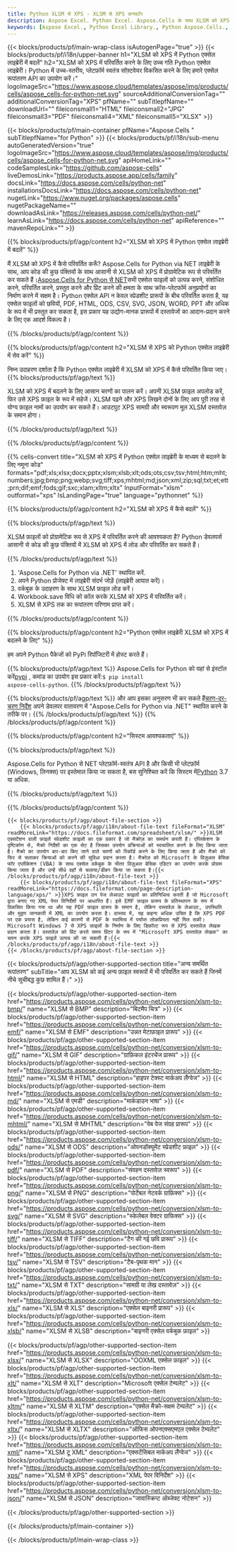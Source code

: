```yaml
---
title: Python XLSM से XPS - XLSM से XPS कनवर्टर
description: Aspose Excel. Python Excel. Aspose.Cells के साथ XLSM को XPS में तेजी से और आसानी से बदलें. Python XLSM से XPS. Python XLSM को XPS में सहेजें. XLSM को XPS के रूप में Python Excel लाइब्रेरी का उपयोग करके सहेजें.
keywords: [Aspose Excel., Python Excel Library., Python Aspose.Cells., Convert XLSM to XPS in Python Excel Library., Save XLSM to XPS using Python Excel Library., Python XLSM to XPS saveformat., XLSM to XPS Converter., Python Save XLSM as XPS]
---
```

{{< blocks/products/pf/main-wrap-class isAutogenPage="true" >}}
{{< blocks/products/pf/i18n/upper-banner h1="XLSM को XPS में Python एक्सेल लाइब्रेरी में बदलें" h2="XLSM को XPS में परिवर्तित करने के लिए उच्च गति Python एक्सेल लाइब्रेरी। Python में उच्च-स्तरीय, प्लेटफ़ॉर्म स्वतंत्र सॉफ़्टवेयर विकसित करने के लिए हमारे एक्सेल रूपांतरण API का उपयोग करें।" logoImageSrc="https://www.aspose.cloud/templates/aspose/img/products/cells/aspose_cells-for-python-net.svg" sourceAdditionalConversionTag="" additionalConversionTag="XPS" pfName="" subTitlepfName="" downloadUrl="" fileiconsmall1="HTML" fileiconsmall2="JPG" fileiconsmall3="PDF" fileiconsmall4="XML" fileiconsmall5="XLSX" >}}

{{< blocks/products/pf/main-container pfName="Aspose.Cells " subTitlepfName="for Python" >}}
{{< blocks/products/pf/i18n/sub-menu autoGeneratedVersion="true" logoImageSrc="https://www.aspose.cloud/templates/aspose/img/products/cells/aspose_cells-for-python-net.svg" apiHomeLink="" codeSamplesLink="https://github.com/aspose-cells" liveDemosLink="https://products.aspose.app/cells/family" docsLink="https://docs.aspose.com/cells/python-net" installationsDocsLink="https://docs.aspose.com/cells/python-net" nugetLink="https://www.nuget.org/packages/aspose.cells" nugetPackageName="" downloadAsLink="https://releases.aspose.com/cells/python-net/" learnAsLink="https://docs.aspose.com/cells/python-net" apiReference="" mavenRepoLink="" >}}


{{% blocks/products/pf/agp/content h2="XLSM को XPS में Python एक्सेल लाइब्रेरी में बदलें" %}}

 मैं XLSM को XPS में कैसे परिवर्तित करूँ? Aspose.Cells for Python via NET लाइब्रेरी के साथ, आप कोड की कुछ पंक्तियों के साथ आसानी से XLSM को XPS में प्रोग्रामेटिक रूप से परिवर्तित कर सकते हैं।[Aspose.Cells for Python से NET](https://pypi.org/project/aspose-cells-python/)सभी एक्सेल फाइलों को उत्पन्न करने, संशोधित करने, परिवर्तित करने, प्रस्तुत करने और प्रिंट करने की क्षमता के साथ क्रॉस-प्लेटफॉर्म अनुप्रयोगों का निर्माण करने में सक्षम है। Python एक्सेल API न केवल स्प्रेडशीट प्रारूपों के बीच परिवर्तित करता है, यह एक्सेल फाइलों को छवियों, PDF, HTML, ODS, CSV, SVG, JSON, WORD, PPT और अधिक के रूप में भी प्रस्तुत कर सकता है, इस प्रकार यह उद्योग-मानक प्रारूपों में दस्तावेजों का आदान-प्रदान करने के लिए एक आदर्श विकल्प है।

{{% /blocks/products/pf/agp/content %}}


{{% blocks/products/pf/agp/content h2="XLSM से XPS को Python एक्सेल लाइब्रेरी में सेव करें" %}}

निम्न उदाहरण दर्शाता है कि Python एक्सेल लाइब्रेरी में XLSM को XPS में कैसे परिवर्तित किया जाए।
{{% blocks/products/pf/agp/text %}}

XLSM को XPS में बदलने के लिए आसान चरणों का पालन करें। अपनी XLSM फ़ाइल अपलोड करें, फिर उसे XPS फ़ाइल के रूप में सहेजें। XLSM पढ़ने और XPS लिखने दोनों के लिए आप पूरी तरह से योग्य फ़ाइल नामों का उपयोग कर सकते हैं। आउटपुट XPS सामग्री और स्वरूपण मूल XLSM दस्तावेज़ के समान होगा।

{{% /blocks/products/pf/agp/text %}}

{{% /blocks/products/pf/agp/content %}}

{{% cells-convert title="XLSM को XPS में Python एक्सेल लाइब्रेरी के माध्यम से बदलने के लिए नमूना कोड" formats="pdf;xls;xlsx;docx;pptx;xlsm;xlsb;xlt;ods;ots;csv;tsv;html;htm;mht;numbers;jpg;bmp;png;webp;svg;tiff;xps;mhtml;md;json;xml;zip;sql;txt;et;ett;prn;dif;emf;fods;gif;sxc;xlam;xltm;xltx" InputFormat="xlsm" outformat="xps" IsLandingPage="true" language="pythonnet" %}}

{{% blocks/products/pf/agp/content h2="XLSM को XPS में कैसे बदलें" %}}

{{% blocks/products/pf/agp/text %}}

XLSM फ़ाइलों को प्रोग्रामेटिक रूप से XPS में परिवर्तित करने की आवश्यकता है? Python डेवलपर्स आसानी से कोड की कुछ पंक्तियों में XLSM को XPS में लोड और परिवर्तित कर सकते हैं।

{{% /blocks/products/pf/agp/text %}}

1.  'Aspose.Cells for Python via .NET' स्थापित करें.
1.  अपने Python प्रोजेक्ट में लाइब्रेरी संदर्भ जोड़ें (लाइब्रेरी आयात करें)।
1.  वर्कबुक के उदाहरण के साथ XLSM फ़ाइल लोड करें।
1.  Workbook.save विधि को कॉल करके XLSM को XPS में परिवर्तित करें।
1.  XLSM से XPS तक का रूपांतरण परिणाम प्राप्त करें।

{{% /blocks/products/pf/agp/content %}}


{{% blocks/products/pf/agp/content h2="Python एक्सेल लाइब्रेरी XLSM को XPS में बदलने के लिए" %}}

हम अपने Python पैकेजों को PyPi रिपॉजिटरी में होस्ट करते हैं।

{{% blocks/products/pf/agp/text %}}
 Aspose.Cells for Python को यहां से इंस्टॉल करें<a href="https://pypi.org/project/aspose-cells-python/">pypi</a> , कमांड का उपयोग इस प्रकार करें:<code>$ pip install aspose-cells-python</code>.
{{% /blocks/products/pf/agp/text %}}

{{% blocks/products/pf/agp/text %}}
 और आप इसका अनुसरण भी कर सकते हैं[चरण-दर-चरण निर्देश](https://docs.aspose.com/cells/python-net/getting-started/) अपने डेवलपर वातावरण में "Aspose.Cells for Python via .NET" स्थापित करने के तरीके पर।
{{% /blocks/products/pf/agp/text %}}
{{% /blocks/products/pf/agp/content %}}

{{% blocks/products/pf/agp/content h2="सिस्टम आवश्यकताएं" %}}

{{% blocks/products/pf/agp/text %}}

Aspose.Cells for Python से NET प्लेटफ़ॉर्म-स्वतंत्र API है और किसी भी प्लेटफ़ॉर्म (Windows, लिनक्स) पर इस्तेमाल किया जा सकता है, बस सुनिश्चित करें कि सिस्टम में[Python](https://www.python.org/downloads/) 3.7 या अधिक.
 
{{% /blocks/products/pf/agp/text %}}

{{% /blocks/products/pf/agp/content %}}

<!-- aboutfile Starts -->
    {{< blocks/products/pf/agp/about-file-section >}}
        {{< blocks/products/pf/agp/i18n/about-file-text fileFormat="XLSM" readMoreLink="https://docs.fileformat.com/spreadsheet/xlsm/" >}}XLSM एक्सटेंशन वाली फ़ाइलें स्प्रेडशीट फ़ाइलों का एक प्रकार है जो मैक्रोज़ का समर्थन करती हैं। एप्लिकेशन के दृष्टिकोण से, मैक्रो निर्देशों का एक सेट है जिसका उपयोग प्रक्रियाओं को स्वचालित करने के लिए किया जाता है। मैक्रो का उपयोग बार-बार किए जाने वाले चरणों को रिकॉर्ड करने के लिए किया जाता है और मैक्रो को फिर से चलाकर क्रियाओं को करने की सुविधा प्रदान करता है। मैक्रोज़ को Microsoft के विज़ुअल बेसिक फॉर एप्लीकेशन (VBA) के साथ एक्सेल वर्कबुक के भीतर विज़ुअल बेसिक एडिटर का उपयोग करके प्रोग्राम किया जाता है और उन्हें सीधे वहाँ से चलाया/डीबग किया जा सकता है।{{< /blocks/products/pf/agp/i18n/about-file-text >}}
        {{< blocks/products/pf/agp/i18n/about-file-text fileFormat="XPS" readMoreLink="https://docs.fileformat.com/page-description-language/xps/" >}}XPS फ़ाइल उन पेज लेआउट फ़ाइलों का प्रतिनिधित्व करती है जो Microsoft द्वारा बनाए गए XML पेपर विनिर्देशों पर आधारित हैं। इसे EMF फ़ाइल प्रारूप के प्रतिस्थापन के रूप में विकसित किया गया था और यह PDF फ़ाइल प्रारूप के समान है, लेकिन दस्तावेज़ के लेआउट, उपस्थिति और मुद्रण जानकारी में XML का उपयोग करता है। वास्तव में, यह कहना अधिक उचित है कि XPS PDF पर एक प्रयास है, लेकिन कई कारणों से PDF के स्वामित्व में पर्याप्त लोकप्रियता नहीं मिल सकी। Microsoft Windows 7 से XPS फ़ाइलों के निर्माण के लिए डिफ़ॉल्ट रूप से XPS दस्तावेज़ लेखक प्रदान करता है। दस्तावेज़ को प्रिंट करते समय प्रिंटर के रूप में "Microsoft XPS दस्तावेज़ लेखक" का चयन करके XPS फ़ाइलें उत्पन्न की जा सकती हैं।{{< /blocks/products/pf/agp/i18n/about-file-text >}}
    {{< /blocks/products/pf/agp/about-file-section >}}
<!-- aboutfile Ends -->

{{< blocks/products/pf/agp/other-supported-section title="अन्य समर्थित रूपांतरण" subTitle="आप XLSM को कई अन्य फ़ाइल स्वरूपों में भी परिवर्तित कर सकते हैं जिनमें नीचे सूचीबद्ध कुछ शामिल हैं।" >}}

{{< blocks/products/pf/agp/other-supported-section-item href="https://products.aspose.com/cells/python-net/conversion/xlsm-to-bmp/" name="XLSM से BMP" description="बिटमैप चित्र" >}}
{{< blocks/products/pf/agp/other-supported-section-item href="https://products.aspose.com/cells/python-net/conversion/xlsm-to-emf/" name="XLSM से EMF" description="उन्नत मेटाफ़ाइल प्रारूप" >}}
{{< blocks/products/pf/agp/other-supported-section-item href="https://products.aspose.com/cells/python-net/conversion/xlsm-to-gif/" name="XLSM से GIF" description="ग्राफ़िकल इंटरचेंज प्रारूप" >}}
{{< blocks/products/pf/agp/other-supported-section-item href="https://products.aspose.com/cells/python-net/conversion/xlsm-to-html/" name="XLSM से HTML" description="हाइपर टेक्स्ट मार्कअप लैंग्वेज" >}}
{{< blocks/products/pf/agp/other-supported-section-item href="https://products.aspose.com/cells/python-net/conversion/xlsm-to-md/" name="XLSM से एमडी" description="मार्कडाउन भाषा" >}}
{{< blocks/products/pf/agp/other-supported-section-item href="https://products.aspose.com/cells/python-net/conversion/xlsm-to-mhtml/" name="XLSM से MHTML" description="वेब पेज संग्रह प्रारूप" >}}
{{< blocks/products/pf/agp/other-supported-section-item href="https://products.aspose.com/cells/python-net/conversion/xlsm-to-ods/" name="XLSM से ODS" description="ओपनडॉक्यूमेंट स्प्रेडशीट फ़ाइल" >}}
{{< blocks/products/pf/agp/other-supported-section-item href="https://products.aspose.com/cells/python-net/conversion/xlsm-to-pdf/" name="XLSM से PDF" description="संवहन दस्तावेज़ स्वरूप" >}}
{{< blocks/products/pf/agp/other-supported-section-item href="https://products.aspose.com/cells/python-net/conversion/xlsm-to-png/" name="XLSM से PNG" description="पोर्टेबल नेटवर्क ग्राफ़िक्स" >}}
{{< blocks/products/pf/agp/other-supported-section-item href="https://products.aspose.com/cells/python-net/conversion/xlsm-to-svg/" name="XLSM से SVG" description="स्केलेबल वेक्टर ग्राफिक्स" >}}
{{< blocks/products/pf/agp/other-supported-section-item href="https://products.aspose.com/cells/python-net/conversion/xlsm-to-tiff/" name="XLSM से TIFF" description="टैग की गई छवि प्रारूप" >}}
{{< blocks/products/pf/agp/other-supported-section-item href="https://products.aspose.com/cells/python-net/conversion/xlsm-to-tsv/" name="XLSM से TSV" description="टैब-पृथक मान" >}}
{{< blocks/products/pf/agp/other-supported-section-item href="https://products.aspose.com/cells/python-net/conversion/xlsm-to-txt/" name="XLSM से TXT" description="सामग्री या लेख दस्तावेज़" >}}
{{< blocks/products/pf/agp/other-supported-section-item href="https://products.aspose.com/cells/python-net/conversion/xlsm-to-xls/" name="XLSM से XLS" description="एक्सेल बाइनरी प्रारूप" >}}
{{< blocks/products/pf/agp/other-supported-section-item href="https://products.aspose.com/cells/python-net/conversion/xlsm-to-xlsb/" name="XLSM से XLSB" description="बाइनरी एक्सेल वर्कबुक फ़ाइल" >}}

{{< blocks/products/pf/agp/other-supported-section-item href="https://products.aspose.com/cells/python-net/conversion/xlsm-to-xlsx/" name="XLSM से XLSX" description="OOXML एक्सेल फ़ाइल" >}}
{{< blocks/products/pf/agp/other-supported-section-item href="https://products.aspose.com/cells/python-net/conversion/xlsm-to-xlt/" name="XLSM से XLT" description="Microsoft एक्सेल टेम्पलेट" >}}
{{< blocks/products/pf/agp/other-supported-section-item href="https://products.aspose.com/cells/python-net/conversion/xlsm-to-xltm/" name="XLSM से XLTM" description="एक्सेल मैक्रो-सक्षम टेम्पलेट" >}}
{{< blocks/products/pf/agp/other-supported-section-item href="https://products.aspose.com/cells/python-net/conversion/xlsm-to-xltx/" name="XLSM से XLTX" description="ऑफिस ओपनएक्सएमएल एक्सेल टेम्पलेट" >}}
{{< blocks/products/pf/agp/other-supported-section-item href="https://products.aspose.com/cells/python-net/conversion/xlsm-to-xml/" name="XLSM टू XML" description="एक्सटेंसिबल मार्कअप लैंग्वेज" >}}
{{< blocks/products/pf/agp/other-supported-section-item href="https://products.aspose.com/cells/python-net/conversion/xlsm-to-xps/" name="XLSM से XPS" description="XML पेपर विनिर्देश" >}}
{{< blocks/products/pf/agp/other-supported-section-item href="https://products.aspose.com/cells/python-net/conversion/xlsm-to-json/" name="XLSM से JSON" description="जावास्क्रिप्ट ऑब्जेक्ट नोटेशन" >}}

{{< /blocks/products/pf/agp/other-supported-section >}}

{{< /blocks/products/pf/main-container >}}
    
{{< /blocks/products/pf/main-wrap-class >}}
